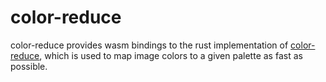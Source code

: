 # color-reduce
color-reduce provides wasm bindings to the rust implementation of [color-reduce](https://github.com/Seon82/color-reduce-rs), which is used to map image colors to a given palette as fast as possible.

